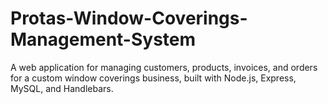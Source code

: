 # Protas-Window-Coverings-Management-System
A web application for managing customers, products, invoices, and orders for a custom window coverings business, built with Node.js, Express, MySQL, and Handlebars.

